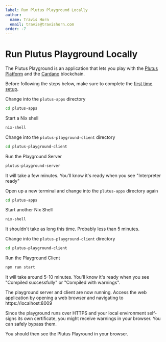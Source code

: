 ```yaml
---
label: Run Plutus Playground Locally
author:
  name: Travis Horn
  email: travis@travishorn.com
order: -7
---
```


# Run Plutus Playground Locally

The Plutus Playground is an application that lets you play with the [Plutus
Platform](./about-platform/plutus-platform.md) and the
[Cardano](./about-platform/cardano.md) blockchain.

Before following the steps below, make sure to complete the [first time
setup](../first-time-setup.md).

Change into the `plutus-apps` directory

```bash
cd plutus-apps
```

Start a Nix shell

```bash
nix-shell
```

Change into the `plutus-playground-client` directory

```bash
cd plutus-playground-client
```

Run the Playground Server

```bash
plutus-playground-server
```

It will take a few minutes. You'll know it's ready when you see "Interpreter
ready"

Open up a new terminal and change into the `plutus-apps` directory again

```bash
cd plutus-apps
```

Start another Nix Shell

```bash
nix-shell
```

It shouldn't take as long this time. Probably less than 5 minutes.

Change into the `plutus-playground-client` directory

```bash
cd plutus-playground-client
```

Run the Playground Client

```bash
npm run start
```

It will take around 5-10 minutes. You'll know it's ready when you see "Compiled
successfully" or "Compiled with warnings".

The playground server and client are now running. Access the web application by
opening a web browser and navigating to https://localhost:8009

Since the playground runs over HTTPS and your local environment self-signs its
own certificate, you might receive warnings in your browser. You can safely
bypass them.

You should then see the Plutus Playround in your browser.
